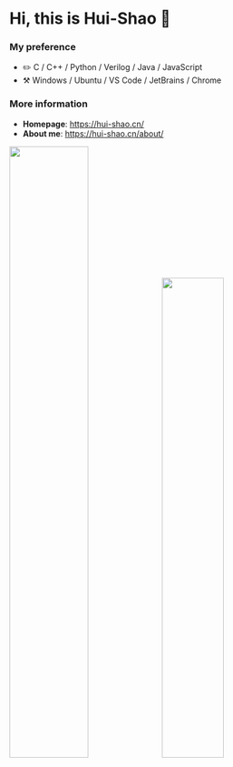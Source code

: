 # Hi, this is Hui-Shao :wave:

### My preference

- :pencil2: C / C++ / Python / Verilog / Java / JavaScript
- :hammer_and_pick: Windows / Ubuntu / VS Code / JetBrains / Chrome

### More information

- **Homepage**: <https://hui-shao.cn/>
- **About me**: <https://hui-shao.cn/about/>

<p align="left">
  <img width="52.5%" src="https://github-readme-stats-hui-shao.vercel.app/api?username=hui-shao&show_icons=true&count_private=true&include_all_commits=true&title_color=006df9&icon_color=f3437a&bg_color=32,ccffd8,9effe9,75eaff">
  <img width="46.5%" src="https://github-readme-stats-hui-shao.vercel.app/api/top-langs/?username=hui-shao&layout=compact">
</p>

